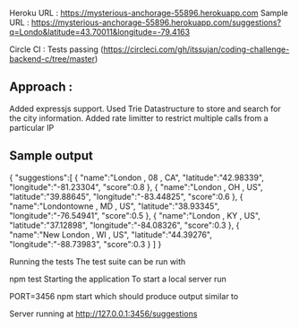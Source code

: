Heroku URL : https://mysterious-anchorage-55896.herokuapp.com
Sample URL : https://mysterious-anchorage-55896.herokuapp.com/suggestions?q=Londo&latitude=43.70011&longitude=-79.4163


Circle CI : Tests passing (https://circleci.com/gh/itssujan/coding-challenge-backend-c/tree/master)


Approach :
------------

Added expressjs support.
Used Trie Datastructure to store and search for the city information.
Added rate limitter to restrict multiple calls from a particular IP

Sample output
--------------

{
   "suggestions":[
      {
         "name":"London , 08 , CA",
         "latitude":"42.98339",
         "longitude":"-81.23304",
         "score":0.8
      },
      {
         "name":"London , OH , US",
         "latitude":"39.88645",
         "longitude":"-83.44825",
         "score":0.6
      },
      {
         "name":"Londontowne , MD , US",
         "latitude":"38.93345",
         "longitude":"-76.54941",
         "score":0.5
      },
      {
         "name":"London , KY , US",
         "latitude":"37.12898",
         "longitude":"-84.08326",
         "score":0.3
      },
      {
         "name":"New London , WI , US",
         "latitude":"44.39276",
         "longitude":"-88.73983",
         "score":0.3
      }
   ]
}


Running the tests
The test suite can be run with

npm test
Starting the application
To start a local server run

PORT=3456 npm start
which should produce output similar to

Server running at http://127.0.0.1:3456/suggestions
